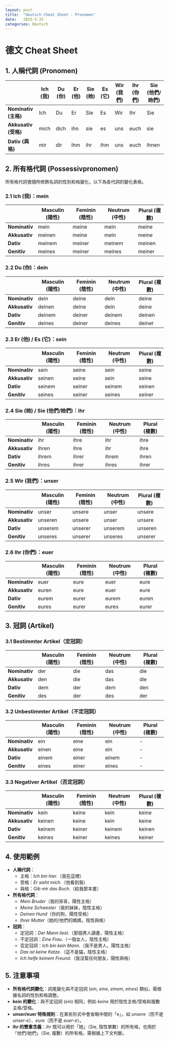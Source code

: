 ```yaml
---
layout: post
title:  "Deutsch Cheat Sheet - Pronomen"
date:   2025-5-25
categories: Deutsch
---
```


<!-- 流量追蹤 -->
<script src="{{ '/assets/js/momo-script.js' | relative_url }}"></script>

# 德文 Cheat Sheet

## 1. 人稱代詞 (Pronomen)

|           | Ich (我) | Du (你) | Er (他) | Sie (她) | Es (它) | Wir (我們) | Ihr (你們) | Sie (他們/她們) |
|-----------|----------|---------|---------|----------|---------|------------|------------|-----------------|
| **Nominativ (主格)** | Ich      | Du      | Er      | Sie      | Es      | Wir        | Ihr        | Sie             |
| **Akkusativ (受格)** | mich     | dich    | ihn     | sie      | es      | uns        | euch       | sie             |
| **Dativ (與格)**     | mir      | dir     | ihm     | ihr      | ihm     | uns        | euch       | ihnen           |

## 2. 所有格代詞 (Possessivpronomen)

所有格代詞會隨所修飾名詞的性別和格變化，以下為各代詞的變化表格。

### 2.1 Ich (我)：mein

|              | Masculin (陽性) | Feminin (陰性) | Neutrum (中性) | Plural (複數) |
|--------------|-----------------|----------------|----------------|---------------|
| **Nominativ** | mein            | meine          | mein           | meine         |
| **Akkusativ** | meinen          | meine          | mein           | meine         |
| **Dativ**     | meinem          | meiner         | meinem         | meinen        |
| **Genitiv**   | meines          | meiner         | meines         | meiner        |

### 2.2 Du (你)：dein

|              | Masculin (陽性) | Feminin (陰性) | Neutrum (中性) | Plural (複數) |
|--------------|-----------------|----------------|----------------|---------------|
| **Nominativ** | dein            | deine          | dein           | deine         |
| **Akkusativ** | deinen          | deine          | dein           | deine         |
| **Dativ**     | deinem          | deiner         | deinem         | deinen        |
| **Genitiv**   | deines          | deiner         | deines         | deiner        |

### 2.3 Er (他) / Es (它)：sein

|              | Masculin (陽性) | Feminin (陰性) | Neutrum (中性) | Plural (複數) |
|--------------|-----------------|----------------|----------------|---------------|
| **Nominativ** | sein            | seine          | sein           | seine         |
| **Akkusativ** | seinen          | seine          | sein           | seine         |
| **Dativ**     | seinem          | seiner         | seinem         | seinen        |
| **Genitiv**   | seines          | seiner         | seines         | seiner        |

### 2.4 Sie (她) / Sie (他們/她們)：ihr

|              | Masculin (陽性) | Feminin (陰性) | Neutrum (中性) | Plural (複數) |
|--------------|-----------------|----------------|----------------|---------------|
| **Nominativ** | ihr             | ihre           | ihr            | ihre          |
| **Akkusativ** | ihren           | ihre           | ihr            | ihre          |
| **Dativ**     | ihrem           | ihrer          | ihrem          | ihren         |
| **Genitiv**   | ihres           | ihrer          | ihres          | ihrer         |

### 2.5 Wir (我們)：unser

|              | Masculin (陽性) | Feminin (陰性) | Neutrum (中性) | Plural (複數) |
|--------------|-----------------|----------------|----------------|---------------|
| **Nominativ** | unser           | unsere         | unser          | unsere        |
| **Akkusativ** | unseren         | unsere         | unser          | unsere        |
| **Dativ**     | unserem         | unserer        | unserem        | unseren       |
| **Genitiv**   | unseres         | unserer        | unseres        | unserer       |

### 2.6 Ihr (你們)：euer

|              | Masculin (陽性) | Feminin (陰性) | Neutrum (中性) | Plural (複數) |
|--------------|-----------------|----------------|----------------|---------------|
| **Nominativ** | euer            | eure           | euer           | eure          |
| **Akkusativ** | euren           | eure           | euer           | eure          |
| **Dativ**     | eurem           | eurer          | eurem          | euren         |
| **Genitiv**   | eures           | eurer          | eures          | eurer         |

## 3. 冠詞 (Artikel)

### 3.1 Bestimmter Artikel（定冠詞）

|              | Masculin (陽性) | Feminin (陰性) | Neutrum (中性) | Plural (複數) |
|--------------|-----------------|----------------|----------------|---------------|
| **Nominativ** | der             | die            | das            | die           |
| **Akkusativ** | den             | die            | das            | die           |
| **Dativ**     | dem             | der            | dem            | den           |
| **Genitiv**   | des             | der            | des            | der           |

### 3.2 Unbestimmter Artikel（不定冠詞）

|              | Masculin (陽性) | Feminin (陰性) | Neutrum (中性) | Plural (複數) |
|--------------|-----------------|----------------|----------------|---------------|
| **Nominativ** | ein             | eine           | ein            | -             |
| **Akkusativ** | einen           | eine           | ein            | -             |
| **Dativ**     | einem           | einer          | einem          | -             |
| **Genitiv**   | eines           | einer          | eines          | -             |

### 3.3 Negativer Artikel（否定冠詞）

|              | Masculin (陽性) | Feminin (陰性) | Neutrum (中性) | Plural (複數) |
|--------------|-----------------|----------------|----------------|---------------|
| **Nominativ** | kein            | keine          | kein           | keine         |
| **Akkusativ** | keinen          | keine          | kein           | keine         |
| **Dativ**     | keinem          | keiner         | keinem         | keinen        |
| **Genitiv**   | keines          | keiner         | keines         | keiner        |

## 4. 使用範例

- **人稱代詞**：
  - 主格：*Ich bin hier.*（我在這裡）
  - 受格：*Er sieht mich.*（他看到我）
  - 與格：*Gib mir das Buch.*（給我那本書）
- **所有格代詞**：
  - *Mein Bruder*（我的哥哥，陽性主格）
  - *Meine Schwester*（我的妹妹，陰性主格）
  - *Deinen Hund*（你的狗，陽性受格）
  - *Ihrer Mutter*（她的/他們的媽媽，陰性與格）
- **冠詞**：
  - 定冠詞：*Der Mann liest.*（那個男人讀書，陽性主格）
  - 不定冠詞：*Eine Frau.*（一個女人，陰性主格）
  - 否定冠詞：*Ich bin kein Mann.*（我不是男人，陽性主格）
  - *Das ist keine Katze.*（這不是貓，陰性主格）
  - *Ich helfe keinem Freund.*（我沒幫任何朋友，陽性與格）

## 5. 注意事項

- **所有格代詞變化**：詞尾變化與不定冠詞 (*ein*, *eine*, *einem*, *eines*) 類似，需根據名詞的性別和格調整。
- **kein 的變化**：與不定冠詞 (*ein*) 相同，例如 *keine* 用於陰性主格/受格和複數主格/受格。
- **unser/euer 特殊規則**：在某些形式中會省略中間的「e」，如 *unsere*（而不是 *unser-e*）、*eure*（而不是 *euer-e*）。
- **ihr 的雙重含義**：*ihr* 既可以用於「她」（Sie, 陰性單數）的所有格，也用於「他們/她們」（Sie, 複數）的所有格，需根據上下文判斷。